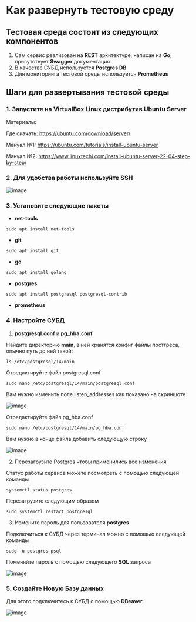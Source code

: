 # Как развернуть тестовую среду


## Тестовая среда состоит из следующих компонентов

1. Сам сервис реализован на **REST** архитектуре, написан на **Go**, присутствует **Swagger** документация
2. В качестве СУБД используется **Postgres DB**
3. Для мониторинга тестовой среды используется **Prometheus**


## Шаги для развертывания тестовой среды

### 1. Запустите на **VirtualBox** Linux дистрибутив **Ubuntu Server**
Материалы:

Где скачать: https://ubuntu.com/download/server/

Мануал №1: https://ubuntu.com/tutorials/install-ubuntu-server

Мануал №2: https://www.linuxtechi.com/install-ubuntu-server-22-04-step-by-step/

### 2. Для удобства работы используйте SSH

![image](https://user-images.githubusercontent.com/67442103/179555998-2b4b85ea-bcfc-4376-b294-c749e4b1651c.png)


### 3. Установите следующие пакеты
- **net-tools**
```console
sudo apt install net-tools
```
- **git**
```console
sudo apt install git
```
- **go**
```console
sudo apt install golang
```
- **postgres**
```console
sudo apt install postgresql postgresql-contrib
```
- **prometheus**

### 4. Настройте СУБД
1. **postgresql.conf** и **pg_hba.conf**

Найдите директорию **main**, в ней хранятся конфиг файлы постгреса, опычно путь до ней такой:
```console
ls /etc/postgresql/14/main
```

Отредактируйте файл postgresql.conf
```console
sudo nano /etc/postgresql/14/main/postgresql.conf
```
Вам нужно изменить поле listen_addresses как показано на скриншоте

![image](https://user-images.githubusercontent.com/67442103/179586118-38a83072-a811-4faf-8a1f-ab6bfc0ad9c9.png)

Отредактируйте файл pg_hba.conf
```console
sudo nano /etc/postgresql/14/main/pg_hba.conf
```
Вам нужно в конце файла добавить следующую строку

![image](https://user-images.githubusercontent.com/67442103/179594575-53865a80-f7be-4df8-aa0c-b9853ce45a12.png)

2. Перезагрузите Postgres чтобы применились все изменения

Статус работы сервиса можете посмотреть с помощью следующей команды
```console
systemctl status postgres
```
Перезагрузите следующим образом
```console
sudo systemctl restart postgresql
```

3. Измените пароль для пользователя **postgres**

Подключиться к СУБД через терминал можно с помощью следующей команды

```console
sudo -u postgres psql
```

Поменяйте пароль с помощью следующего **SQL** запроса

![image](https://user-images.githubusercontent.com/67442103/179604894-3163dde7-41e8-40d3-8270-7cf91a0e9a07.png)

### 5. Создайте Новую Базу данных

Для этого подключитесь к СУБД с помощью **DBeaver**

![image](https://user-images.githubusercontent.com/67442103/179607910-8ede41c1-3973-42c8-b0b8-ebbfe0463e07.png)
